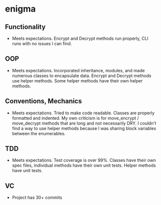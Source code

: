 # enigma
## Functionality
* Meets expectations. Encrypt and Decrypt methods run properly, CLI runs with no issues I can find.
## OOP
* Meets expectations. Incorporated inheritance, modules, and made numerous classes to encapsulate data. Encrypt and Decrypt methods use helper methods. Some helper methods have their own helper methods. 
## Conventions, Mechanics
* Meets expectations. Tried to make code readable. Classes are properly formatted and indented. My own criticism is for move_encrypt / move_decrypt methods that are long and not necessarily DRY. I couldn't find a way to use helper methods because I was sharing block variables between the enumerables. 
## TDD
* Meets expectations. Test coverage is over 99%. Classes have their own spec files, individual methods have their own unit tests. Helper methods have unit tests.
## VC
* Project has 30+ commits
